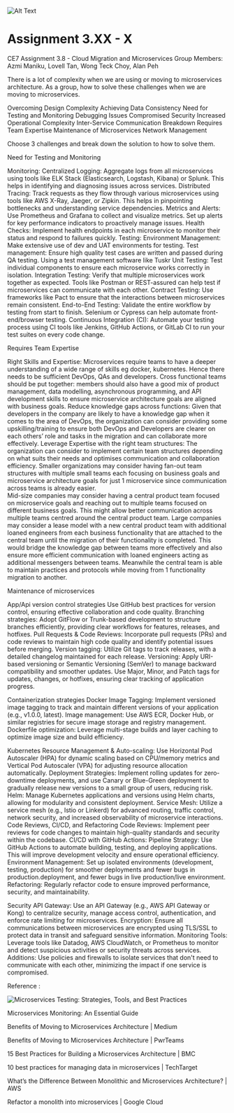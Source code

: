 ![Alt Text](https://github.com/lann87/cloud_infra_eng_ntu_coursework_alanp/blob/main/.misc/ntu_logo.png)  

# Assignment 3.XX - X

CE7 Assignment 3.8 - Cloud Migration and Microservices
Group Members: Azmi Maniku, Lovell Tan, Wong Teck Choy, Alan Peh

There is a lot of complexity when we are using or moving to microservices architecture. As a group, how to solve these challenges when we are moving to microservices.

Overcoming Design Complexity
Achieving Data Consistency
Need for Testing and Monitoring
Debugging Issues
Compromised Security
Increased Operational Complexity
Inter-Service Communication Breakdown
Requires Team Expertise
Maintenance of Microservices
Network Management

Choose 3 challenges and break down the solution to how to solve them.


Need for Testing and Monitoring

Monitoring:
Centralized Logging: Aggregate logs from all microservices using tools like ELK Stack (Elasticsearch, Logstash, Kibana) or Splunk. This helps in identifying and diagnosing issues across services.
Distributed Tracing: Track requests as they flow through various microservices using tools like AWS X-Ray, Jaeger, or Zipkin. This helps in pinpointing bottlenecks and understanding service dependencies.
Metrics and Alerts: Use Prometheus and Grafana to collect and visualize metrics. Set up alerts for key performance indicators to proactively manage issues.
Health Checks: Implement health endpoints in each microservice to monitor their status and respond to failures quickly.
Testing:
Environment Management: Make extensive use of dev and UAT environments for testing.
Test management: Ensure high quality test cases are written and passed during QA testing. Using a test management software like Tuskr
Unit Testing: Test individual components to ensure each microservice works correctly in isolation.
Integration Testing: Verify that multiple microservices work together as expected. Tools like Postman or REST-assured can help test if microservices can communicate with each other.
Contract Testing: Use frameworks like Pact to ensure that the interactions between microservices remain consistent.
End-to-End Testing: Validate the entire workflow by testing from start to finish. Selenium or Cypress can help automate front-end/browser testing.
Continuous Integration (CI): Automate your testing process using CI tools like Jenkins, GitHub Actions, or GitLab CI to run your test suites on every code change.




Requires Team Expertise

Right Skills and Expertise: Microservices require teams to have a deeper understanding of a wide range of skills eg docker, kubernetes. Hence there needs to be sufficient DevOps, QAs and developers.
Cross functional teams should be put together: members should also have a good mix of product management, data modelling, asynchronous programming, and API development skills to ensure microservice architecture goals are aligned with business goals. 
Reduce knowledge gaps across functions: Given that developers in the company are likely to have a knowledge gap when it comes to the area of DevOps, the organization can consider providing some upskilling/training to ensure both DevOps and Developers are clearer on each others’ role and tasks in the migration and can collaborate more effectively. 
Leverage Expertise with the right team structures: The organization can consider to implement certain team structures depending on what suits their needs and optimises communication and collaboration efficiency. 
Smaller organizations may consider having fan-out team structures with multiple small teams each focusing on business goals and microservice architecture goals for just 1 microservice since communication across teams is already easier.  
Mid-size companies may consider having a central product team focused on microservice goals and reaching out to multiple teams focused on different business goals. This might allow better communication across multiple teams centred around the central product team.
Large companies may consider a lease model with a new central product team with additional loaned engineers from each business functionality that are attached to the central team until the migration of their functionality is completed. This would bridge the knowledge gap between teams more effectively and also ensure more efficient communication with loaned engineers acting as additional messengers between teams. Meanwhile the central team is able to maintain practices and protocols while moving from 1 functionality migration to another.




Maintenance of microservices

App/Api version control strategies
Use GitHub best practices for version control, ensuring effective collaboration and code quality.
Branching strategies:
Adopt GitFlow or Trunk-based development to structure branches efficiently, providing clear workflows for features, releases, and hotfixes.
Pull Requests & Code Reviews:
Incorporate pull requests (PRs) and code reviews to maintain high code quality and identify potential issues before merging.
Version tagging:
Utilize Git tags to track releases, with a detailed changelog maintained for each release.
Versioning:
Apply URI-based versioning or Semantic Versioning (SemVer) to manage backward compatibility and smoother updates.
Use Major, Minor, and Patch tags for updates, changes, or hotfixes, ensuring clear tracking of application progress.

Containerization strategies
Docker
Image Tagging: 
Implement versioned image tagging to track and maintain different versions of your application (e.g., v1.0.0, latest).
Image management:
Use AWS ECR, Docker Hub, or similar registries for secure image storage and registry management.
Dockerfile optimization:
Leverage multi-stage builds and layer caching to optimize image size and build efficiency.

Kubernetes
Resource Management & Auto-scaling:
Use Horizontal Pod Autoscaler (HPA) for dynamic scaling based on CPU/memory metrics and Vertical Pod Autoscaler (VPA) for adjusting resource allocation automatically.
Deployment Strategies:
Implement rolling updates for zero-downtime deployments, and use Canary or Blue-Green deployment to gradually release new versions to a small group of users, reducing risk.
Helm:
Manage Kubernetes applications and versions using Helm charts, allowing for modularity and consistent deployment.
Service Mesh:
Utilize a service mesh (e.g., Istio or Linkerd) for advanced routing, traffic control, network security, and increased observability of microservice interactions.
Code Reviews, CI/CD, and Refactoring
Code Reviews:
Implement peer reviews for code changes to maintain high-quality standards and security within the codebase.
CI/CD with GitHub Actions:
Pipeline Strategy: Use GitHub Actions to automate building, testing, and deploying applications. This will improve development velocity and ensure operational efficiency.
Environment Management:
Set up isolated environments (development, testing, production) for smoother deployments and fewer bugs in production.deployment, and fewer bugs in live production/live environment.
Refactoring:
Regularly refactor code to ensure improved performance, security, and maintainability.

Security
API Gateway:
Use an API Gateway (e.g., AWS API Gateway or Kong) to centralize security, manage access control, authentication, and enforce rate limiting for microservices.
Encryption:
Ensure all communications between microservices are encrypted using TLS/SSL to protect data in transit and safeguard sensitive information.
Monitoring Tools:
Leverage tools like Datadog, AWS CloudWatch, or Prometheus to monitor and detect suspicious activities or security threats across services.
Additions:
Use policies and firewalls to isolate services that don't need to communicate with each other, minimizing the impact if one service is compromised.

Reference :

![Microservices Testing: Strategies, Tools, and Best Practices](https://vfunction.com/blog/microservices-testing/)

Microservices Monitoring: An Essential Guide

Benefits of Moving to Microservices Architecture | Medium

Benefits of Moving to Microservices Architecture | PwrTeams

15 Best Practices for Building a Microservices Architecture | BMC

10 best practices for managing data in microservices | TechTarget

What’s the Difference Between Monolithic and Microservices Architecture? | AWS

Refactor a monolith into microservices | Google Cloud 
